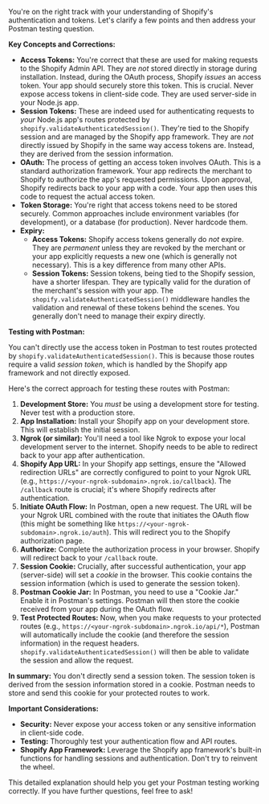 You're on the right track with your understanding of Shopify's authentication and tokens. Let's clarify a few points and then address your Postman testing question.

**Key Concepts and Corrections:**

* **Access Tokens:** You're correct that these are used for making requests to the Shopify Admin API.  They are *not* stored directly in storage during installation.  Instead, during the OAuth process, Shopify *issues* an access token.  Your app should securely store this token.  This is crucial.  Never expose access tokens in client-side code.  They are used server-side in your Node.js app.
* **Session Tokens:** These are indeed used for authenticating requests to *your* Node.js app's routes protected by `shopify.validateAuthenticatedSession()`.  They're tied to the Shopify session and are managed by the Shopify app framework.  They are *not* directly issued by Shopify in the same way access tokens are.  Instead, they are derived from the session information.
* **OAuth:**  The process of getting an access token involves OAuth.  This is a standard authorization framework.  Your app redirects the merchant to Shopify to authorize the app's requested permissions.  Upon approval, Shopify redirects back to your app with a code.  Your app then uses this code to request the actual access token.
* **Token Storage:**  You're right that access tokens need to be stored securely.  Common approaches include environment variables (for development), or a database (for production).  Never hardcode them.
* **Expiry:**
    * **Access Tokens:**  Shopify access tokens generally do *not* expire. They are *permanent* unless they are revoked by the merchant or your app explicitly requests a new one (which is generally not necessary).  This is a key difference from many other APIs.
    * **Session Tokens:** Session tokens, being tied to the Shopify session, have a shorter lifespan.  They are typically valid for the duration of the merchant's session with your app.  The `shopify.validateAuthenticatedSession()` middleware handles the validation and renewal of these tokens behind the scenes.  You generally don't need to manage their expiry directly.

**Testing with Postman:**

You can't directly use the access token in Postman to test routes protected by `shopify.validateAuthenticatedSession()`.  This is because those routes require a valid *session token*, which is handled by the Shopify app framework and not directly exposed.

Here's the correct approach for testing these routes with Postman:

1. **Development Store:**  You *must* be using a development store for testing.  Never test with a production store.
2. **App Installation:** Install your Shopify app on your development store. This will establish the initial session.
3. **Ngrok (or similar):**  You'll need a tool like Ngrok to expose your local development server to the internet.  Shopify needs to be able to redirect back to your app after authentication.
4. **Shopify App URL:** In your Shopify app settings, ensure the "Allowed redirection URLs" are correctly configured to point to your Ngrok URL (e.g., `https://<your-ngrok-subdomain>.ngrok.io/callback`). The `/callback` route is crucial; it's where Shopify redirects after authentication.
5. **Initiate OAuth Flow:** In Postman, open a new request.  The URL will be your Ngrok URL combined with the route that initiates the OAuth flow (this might be something like `https://<your-ngrok-subdomain>.ngrok.io/auth`).  This will redirect you to the Shopify authorization page.
6. **Authorize:**  Complete the authorization process in your browser.  Shopify will redirect back to your `/callback` route.
7. **Session Cookie:**  Crucially, after successful authentication, your app (server-side) will set a *cookie* in the browser.  This cookie contains the session information (which is used to generate the session token).
8. **Postman Cookie Jar:** In Postman, you need to use a "Cookie Jar."  Enable it in Postman's settings.  Postman will then store the cookie received from your app during the OAuth flow.
9. **Test Protected Routes:** Now, when you make requests to your protected routes (e.g., `https://<your-ngrok-subdomain>.ngrok.io/api/*`), Postman will automatically include the cookie (and therefore the session information) in the request headers.  `shopify.validateAuthenticatedSession()` will then be able to validate the session and allow the request.

**In summary:** You don't directly send a session token.  The session token is derived from the session information stored in a cookie.  Postman needs to store and send this cookie for your protected routes to work.

**Important Considerations:**

* **Security:**  Never expose your access token or any sensitive information in client-side code.
* **Testing:**  Thoroughly test your authentication flow and API routes.
* **Shopify App Framework:**  Leverage the Shopify app framework's built-in functions for handling sessions and authentication.  Don't try to reinvent the wheel.

This detailed explanation should help you get your Postman testing working correctly.  If you have further questions, feel free to ask!
